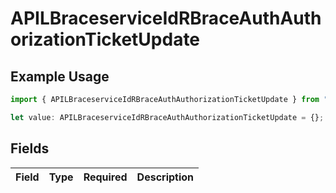 # APILBraceserviceIdRBraceAuthAuthorizationTicketUpdate

## Example Usage

```typescript
import { APILBraceserviceIdRBraceAuthAuthorizationTicketUpdate } from "authlete-typescript-sdk/models";

let value: APILBraceserviceIdRBraceAuthAuthorizationTicketUpdate = {};
```

## Fields

| Field       | Type        | Required    | Description |
| ----------- | ----------- | ----------- | ----------- |